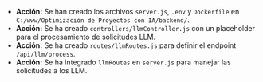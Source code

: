 - **Acción:** Se han creado los archivos `server.js`, `.env` y `Dockerfile` en `C:/www/Optimización de Proyectos con IA/backend/`.
- **Acción:** Se ha creado `controllers/llmController.js` con un placeholder para el procesamiento de solicitudes LLM.
- **Acción:** Se ha creado `routes/llmRoutes.js` para definir el endpoint `/api/llm/process`.
- **Acción:** Se ha integrado `llmRoutes` en `server.js` para manejar las solicitudes a los LLM.
